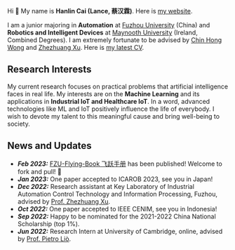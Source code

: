 Hi 👋 My name is **Hanlin Cai (Lance, 蔡汉霖)**. Here is [my website](https://caihanlin.com).

I am a junior majoring in **Automation** at [Fuzhou University](https://www.fzu.edu.cn/ ) (China) and **Robotics and Intelligent Devices** at [Maynooth University](https://maynoothuniversity.ie/) (Ireland, Combined Degrees). I am extremely fortunate to be advised by [Chin Hong Wong](https://www.researchgate.net/profile/Chin-Hong-Wong) and [Zhezhuang Xu](https://dqxy.fzu.edu.cn/en/info/1009/1072.htm). Here is [my latest CV](https://caihanlin.com/file/CV-HanlinCAI.pdf).

## Research Interests

My current research focuses on practical problems that artificial intelligence faces in real life. My interests are on the **Machine Learning** and its applications in **Industrial IoT and Healthcare IoT**. In a word, advanced technologies like ML and IoT positively influence the life of everybody.  I wish to devote my talent to this meaningful cause and bring well-being to society.

## News and Updates
- ***Feb 2023:*** [FZU-Flying-Book 飞跃手册](https://fzy-fly.online/) has been published! Welcome to fork and pull! 🚀
- ***Jan 2023:*** One paper accepted to ICAROB 2023, see you in Japan!
- ***Dec 2022:*** Research assistant at Key Laboratory of Industrial Automation Control Technology and Information Processing, Fuzhou, advised by [Prof. Zhezhuang Xu](https://dqxy.fzu.edu.cn/en/info/1009/1072.htm).
- ***Oct 2022:*** One paper accepted to IEEE CENIM, see you in Indonesia!
- ***Sep 2022:*** Happy to be nominated for the 2021-2022 China National Scholarship (top 1%).
- ***Jun 2022:*** Research Intern at University of Cambridge, online, advised by [Prof. Pietro Liò](https://www.cl.cam.ac.uk/~pl219/).
